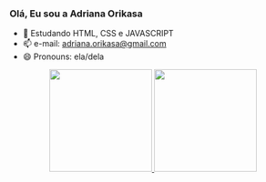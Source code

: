 ### Olá, Eu sou a Adriana Orikasa

- 🌱 Estudando HTML, CSS e JAVASCRIPT
- 📫 e-mail: adriana.orikasa@gmail.com
- 😄 Pronouns: ela/dela

<div align="center">
  <a href="https://github.com/AdrianaOrikasa">
  <img height="180em" src="https://github-readme-stats.vercel.app/api?username=AdrianaOrikasa&show_icons=true&theme=dracula&include_all_commits=true&count_private=true"/>
  <img height="180em" src="https://github-readme-stats.vercel.app/api/top-langs/?username=AdrianaOrikasa&layout=compact&langs_count=7&theme=dracula"/>
</div>
